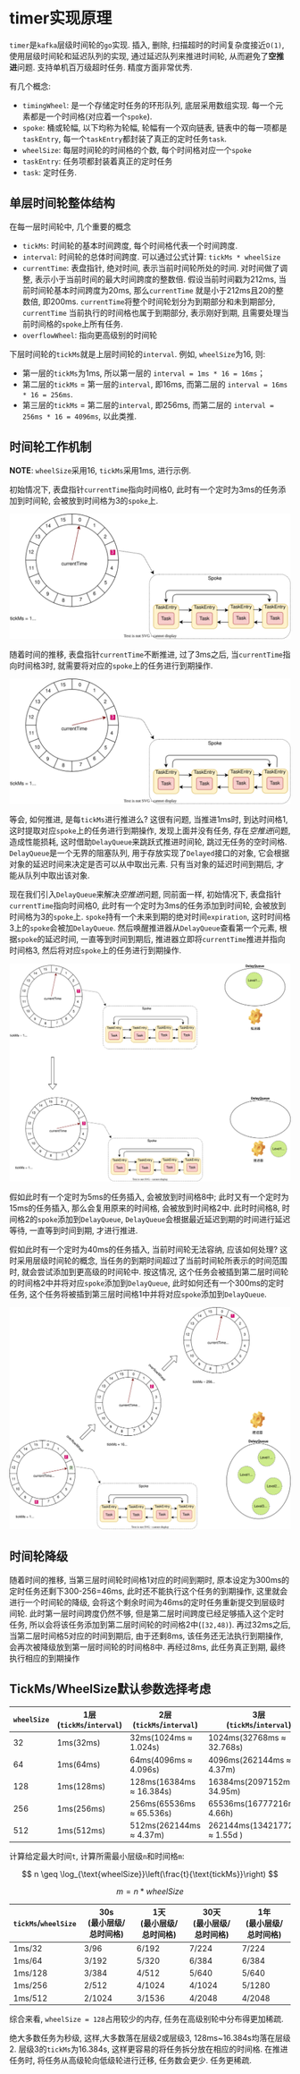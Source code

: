 # timer实现原理

`timer`是`kafka`层级时间轮的`go`实现. 插入, 删除, 扫描超时的时间复杂度接近`O(1)`, 使用层级时间轮和延迟队列的实现, 通过延迟队列来推进时间轮, 从而避免了**空推进**问题. 支持单机百万级超时任务. 精度方面非常优秀.

有几个概念:

- `timingWheel`: 是一个存储定时任务的环形队列, 底层采用数组实现. 每一个元素都是一个时间格(对应着一个`spoke`).
- `spoke`: 桶或轮幅, 以下均称为轮幅, 轮幅有一个双向链表, 链表中的每一项都是`taskEntry`, 每一个`taskEntry`都封装了真正的定时任务`task`.
- `wheelSize`: 每层时间轮的时间格的个数, 每个时间格对应一个`spoke`
- `taskEntry`: 任务项都封装着真正的定时任务
- `task`: 定时任务.

## 单层时间轮整体结构

在每一层时间轮中, 几个重要的概念

- `tickMs`: 时间轮的基本时间跨度, 每个时间格代表一个时间跨度.
- `interval`: 时间轮的总体时间跨度. 可以通过公式计算: `tickMs * wheelSize`
- `currentTime`: 表盘指针, 绝对时间, 表示当前时间轮所处的时间. 对时间做了调整, 表示小于当前时间的最大时间跨度的整数倍. 假设当前时间戳为212ms, 当前时间轮基本时间跨度为20ms, 那么`currentTime` 就是小于212ms且20的整数倍, 即200ms. `currentTime`将整个时间轮划分为到期部分和未到期部分, `currentTime` 当前执行的时间格也属于到期部分, 表示刚好到期, 且需要处理当前时间格的`spoke`上所有任务.
- `overflowWheel`: 指向更高级别的时间轮

下层时间轮的`tickMs`就是上层时间轮的`interval`. 例如, `wheelSize`为16, 则:

- 第一层的`tickMs`为1ms, 所以第一层的 `interval = 1ms * 16 = 16ms`；
- 第二层的`tickMs` = 第一层的`interval`, 即16ms, 而第二层的 `interval = 16ms * 16 = 256ms`.
- 第三层的`tickMs` = 第二层的`interval`, 即256ms, 而第二层的 `interval = 256ms * 16 = 4096ms`, 以此类推.

## 时间轮工作机制

**NOTE**: `wheelSize`采用16, `tickMs`采用1ms, 进行示例.

初始情况下, 表盘指针`currentTime`指向时间格0, 此时有一个定时为3ms的任务添加到时间轮, 会被放到时间格为3的`spoke`上.

<!-- ![p1](./assets/p1.svg) -->
![p1](https://raw.githubusercontent.com/thinkgos/timer/main/assets/p1.svg)

随着时间的推移, 表盘指针`currentTime`不断推进, 过了3ms之后, 当`currentTime`指向时间格3时, 就需要将对应的`spoke`上的任务进行到期操作.

<!-- ![p2](./assets/p2.svg) -->
![p2](https://raw.githubusercontent.com/thinkgos/timer/main/assets/p2.svg)

等会, 如何推进, 是每`tickMs`进行推进么? 这很有问题, 当推进1ms时, 到达时间格1, 这时提取对应`spoke`上的任务进行到期操作, 发现上面并没有任务, 存在*空推进*问题, 造成性能损耗, 这时借助`DelayQueue`来跳跃式推进时间轮, 跳过无任务的空时间格. `DelayQueue`是一个无界的阻塞队列, 用于存放实现了`Delayed`接口的对象, 它会根据对象的延迟时间来决定是否可以从中取出元素. 只有当对象的延迟时间到期后, 才能从队列中取出该对象.

现在我们引入`DelayQueue`来解决*空推进*问题, 同前面一样, 初始情况下, 表盘指针`currentTime`指向时间格0, 此时有一个定时为3ms的任务添加到时间轮, 会被放到时间格为3的`spoke`上. `spoke`持有一个未来到期的绝对时间`expiration`, 这时时间格3上的`spoke`会被加`DelayQueue`. 然后唤醒推进器从`DelayQueue`查看第一个元素, 根据`spoke`的延迟时间, 一直等到时间到期后, 推进器立即将`currentTime`推进并指向时间格3, 然后将对应`spoke`上的任务进行到期操作.

<!-- ![p3](./assets/p3.svg) -->
![p3](https://raw.githubusercontent.com/thinkgos/timer/main/assets/p3.svg)

假如此时有一个定时为5ms的任务插入, 会被放到时间格8中; 此时又有一个定时为15ms的任务插入, 那么会复用原来的时间格, 会被放到时间格2中. 此时时间格8, 时间格2的`spoke`添加到`DelayQueue`, `DelayQueue`会根据最近延迟到期的时间进行延迟等待, 一直等到时间到期, 才进行推进.

假如此时有一个定时为40ms的任务插入, 当前时间轮无法容纳, 应该如何处理? 这时采用层级时间轮的概念, 当任务的到期时间超过了当前时间轮所表示的时间范围时, 就会尝试添加到更高级的时间轮中. 按这情况, 这个任务会被插到第二层时间轮的时间格2中并将对应`spoke`添加到`DelayQueue`, 此时如何还有一个300ms的定时任务, 这个任务将被插到第三层时间格1中并将对应`spoke`添加到`DelayQueue`.

<!-- ![p4](./assets/p4.svg) -->
![p4](https://raw.githubusercontent.com/thinkgos/timer/main/assets/p4.svg)

## 时间轮降级

随着时间的推移, 当第三层时间轮时间格1对应的时间到期时, 原本设定为300ms的定时任务还剩下300-256=46ms, 此时还不能执行这个任务的到期操作, 这里就会进行一个时间轮的降级, 会将这个剩余时间为46ms的定时任务重新提交到层级时间轮. 此时第一层时间跨度仍然不够, 但是第二层时间跨度已经足够插入这个定时任务, 所以会将该任务添加到第二层时间轮的时间格2中(`[32,48)`).
再过32ms之后, 当第二层时间格5对应的时间到期后, 由于还剩8ms, 该任务还无法执行到期操作, 会再次被降级放到第一层时间轮的时间格8中. 再经过8ms, 此任务真正到期, 最终执行相应的到期操作

## TickMs/WheelSize默认参数选择考虑

| `wheelSize` | 1层<br>(`tickMs`/`interval`) | 2层<br>(`tickMs`/`interval`) | 3层<br>(`tickMs`/`interval`) | 4层<br>(`tickMs`/`interval`) | 5层<br>(`tickMs`/`interval`) | 6层<br>(`tickMs`/`interval`) | 7层<br>(`tickMs`/`interval`) |
|---|---|---|---|---|---|---|---|
| 32 | 1ms(32ms) | 32ms(1024ms ≈ 1.024s) | 1024ms(32768ms ≈ 32.768s)  | 32768ms(1048576ms ≈ 17.48m) | 1048576ms(33554432ms ≈ 9.32h) | 33554432ms(1073741824ms ≈ 12.42d) | 1073741824ms(34359738368ms ≈ 1.10y) |
| 64 | 1ms(64ms) | 64ms(4096ms ≈ 4.096s) | 4096ms(262144ms ≈ 4.37m) | 262144ms(16777216ms ≈ 4.66h) | 16777216ms(33554432ms ≈ 12.42d) | 33554432ms(1073741824ms ≈ 2.18y) | - |
| 128 | 1ms(128ms) | 128ms(16384ms ≈ 16.384s) | 16384ms(2097152ms ≈ 34.95m) | 2097152ms(268435456ms ≈ 3.11d) | 268435456ms(34359738368ms ≈ 1.10y) | - | - |
| 256 | 1ms(256ms) | 256ms(65536ms ≈ 65.536s) | 65536ms(16777216ms ≈ 4.66h) | 16777216ms(4294967296ms ≈ 49.71d) | 4294967296ms(1099511627776ms ≈ 34.87y) | - | - |
| 512 | 1ms(512ms) | 512ms(262144ms ≈ 4.37m) | 262144ms(134217728ms ≈ 1.55d ) | 134217728ms(68719476736ms ≈ 2.19y) | 68719476736ms(35184372088832ms ≈ 1115.7y) | - | - |

计算给定最大时间`t`, 计算所需最小层级`n`和时间格`m`:

$$
n \geq \log_{\text{wheelSize}}\left(\frac{t}{\text{tickMs}}\right)
$$

$$m = n * wheelSize$$

| `tickMs`/`wheelSize` | 30s<br>(最小层级/总时间格) | 1天<br>(最小层级/总时间格) | 30天<br>(最小层级/总时间格) | 1年<br>(最小层级/总时间格) |
|---|---|---|---|---|
| 1ms/32  | 3/96  | 6/192  | 7/224  | 7/224 |
| 1ms/64  | 3/192  | 5/320  | 6/384  | 6/384 |
| 1ms/128 | 3/384  | 4/512  | 5/640  | 5/640 |
| 1ms/256 | 2/512 | 4/1024 | 4/1024 | 5/1280 |
| 1ms/512 | 2/1024 | 3/1536 | 4/2048 | 4/2048 |

综合来看, `wheelSize = 128`占用较少的内存, 任务在高级别轮中分布得更加稀疏.

绝大多数任务为秒级, 这样,大多数落在层级2或层级3, 128ms~16.384s均落在层级2. 层级3的`tickMs`为16.384s, 这样更容易的将任务拆分放在相应的时间格. 在推进任务时, 将任务从高级轮向低级轮进行迁移, 任务数会更少. 任务更稀疏.
